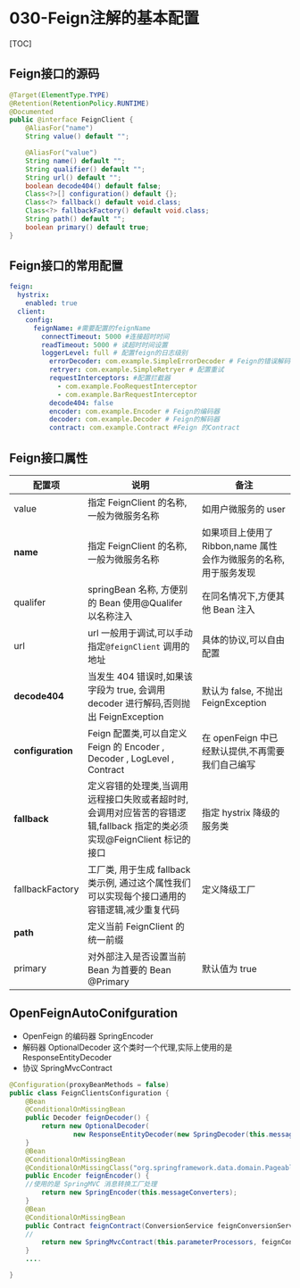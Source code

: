# 030-Feign注解的基本配置

[TOC]

## Feign接口的源码

```java
@Target(ElementType.TYPE)
@Retention(RetentionPolicy.RUNTIME)
@Documented
public @interface FeignClient {
	@AliasFor("name")
	String value() default "";

	@AliasFor("value")
	String name() default "";
	String qualifier() default "";
	String url() default "";
	boolean decode404() default false;
	Class<?>[] configuration() default {};
	Class<?> fallback() default void.class;
	Class<?> fallbackFactory() default void.class;
	String path() default "";
	boolean primary() default true;
}

```

## Feign接口的常用配置

```yml
feign:
  hystrix:
    enabled: true
  client:
    config:
      feignName: #需要配置的feignName
        connectTimeout: 5000 #连接超时时间
        readTimeout: 5000 # 读超时时间设置
        loggerLevel: full # 配置feign的日志级别
          errorDecoder: com.example.SimpleErrorDecoder # Feign的错误解码器
          retryer: com.example.SimpleRetryer # 配置重试
          requestInterceptors: #配置拦截器
            - com.example.FooRequestInterceptor
            - com.example.BarRequestInterceptor
          decode404: false
          encoder: com.example.Encoder # Feign的编码器
          decoder: com.example.Decoder # Feign的解码器
          contract: com.example.Contract #Feign 的Contract
```





## Feign接口属性

| 配置项            | 说明                                                         | 备注                                                         |
| ----------------- | ------------------------------------------------------------ | ------------------------------------------------------------ |
| value             | 指定 FeignClient 的名称,一般为微服务名称                     | 如用户微服务的 user                                          |
| **name**          | 指定 FeignClient 的名称,一般为微服务名称                     | 如果项目上使用了 Ribbon,name 属性会作为微服务的名称,用于服务发现 |
| qualifer          | springBean 名称, 方便别的 Bean 使用@Qualifer 以名称注入      | 在同名情况下,方便其他 Bean 注入                              |
| url               | url 一般用于调试,可以手动指定`@feignClient` 调用的地址       | 具体的协议,可以自由配置                                      |
| **decode404**     | 当发生 404 错误时,如果该字段为 true, 会调用 decoder 进行解码,否则抛出 FeignException | 默认为 false, 不抛出 FeignException                          |
| **configuration** | Feign 配置类,可以自定义 Feign 的 Encoder , Decoder , LogLevel , Contract | 在 openFeign 中已经默认提供,不再需要我们自己编写             |
| **fallback**      | 定义容错的处理类,当调用远程接口失败或者超时时,会调用对应皆苦的容错逻辑,fallback 指定的类必须实现@FeignClient 标记的接口 | 指定 hystrix 降级的服务类                                    |
| fallbackFactory   | 工厂类, 用于生成 fallback 类示例, 通过这个属性我们可以实现每个接口通用的容错逻辑,减少重复代码 | 定义降级工厂                                                 |
| **path**          | 定义当前 FeignClient 的统一前缀                              |                                                              |
| primary           | 对外部注入是否设置当前 Bean 为首要的 Bean @Primary           | 默认值为 true                                                |

## OpenFeignAutoConifguration

- OpenFeign 的编码器 SpringEncoder
- 解码器 OptionalDecoder 这个类时一个代理,实际上使用的是 ResponseEntityDecoder 
- 协议 SpringMvcContract 

```java
@Configuration(proxyBeanMethods = false)
public class FeignClientsConfiguration {
	@Bean
	@ConditionalOnMissingBean
	public Decoder feignDecoder() {
		return new OptionalDecoder(
				new ResponseEntityDecoder(new SpringDecoder(this.messageConverters)));
	}
	@Bean
	@ConditionalOnMissingBean
	@ConditionalOnMissingClass("org.springframework.data.domain.Pageable")
	public Encoder feignEncoder() {
    //使用的是 SpringMVC 消息转换工厂处理
		return new SpringEncoder(this.messageConverters);
	}
	@Bean
	@ConditionalOnMissingBean
	public Contract feignContract(ConversionService feignConversionService) {
    //
		return new SpringMvcContract(this.parameterProcessors, feignConversionService);
	}
	....

}

```

## 